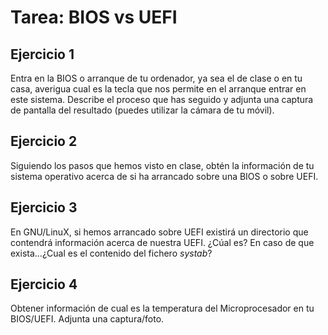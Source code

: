 # Tarea: BIOS vs UEFI

## Ejercicio 1

Entra en la BIOS o arranque de tu ordenador, ya sea el de clase o en tu casa, averigua cual es la tecla que nos permite en el arranque entrar en este sistema. Describe el proceso que has seguido y adjunta una captura de pantalla del resultado (puedes utilizar la cámara de tu móvil).

## Ejercicio 2

Siguiendo los pasos que hemos visto en clase, obtén la información de tu sistema operativo acerca de si ha arrancado sobre una BIOS o sobre UEFI.

## Ejercicio 3

En GNU/LinuX, si hemos arrancado sobre UEFI existirá un directorio que contendrá información acerca de nuestra UEFI. ¿Cúal es? En caso de que exista...¿Cual es el contenido del fichero *systab*?

## Ejercicio 4

Obtener información de cual es la temperatura del Microprocesador en tu BIOS/UEFI. Adjunta una captura/foto.

